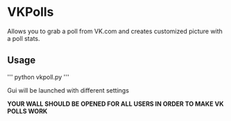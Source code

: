 # VKPolls
Allows you to grab a poll from VK.com and creates customized picture with a poll stats. 

## Usage
'''
python vkpoll.py
'''

Gui will be launched with different settings

**YOUR WALL SHOULD BE OPENED FOR ALL USERS IN ORDER TO MAKE VK POLLS WORK**
